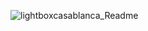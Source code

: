 ![lightboxcasablanca_Readme](https://user-images.githubusercontent.com/72474341/104111874-8c387300-52b5-11eb-8a93-178fddad4869.PNG)
